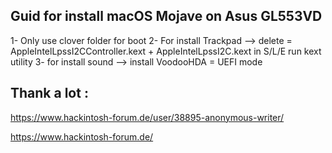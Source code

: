 Guid for install macOS Mojave on Asus GL553VD 
----------------------------------------------
1- Only use clover folder for boot 
2- For install Trackpad -->
delete = AppleIntelLpssI2CController.kext + AppleIntelLpssI2C.kext in S/L/E
run kext utility
3- for install sound -->
install VoodooHDA = UEFI mode

Thank a lot :
----------------------------------------------
https://www.hackintosh-forum.de/user/38895-anonymous-writer/

https://www.hackintosh-forum.de/
